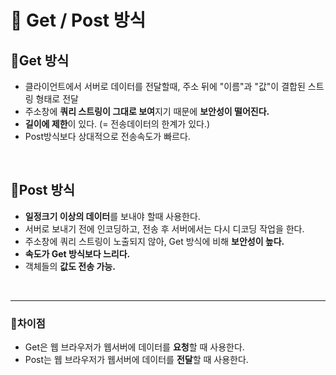 # 🍞 Get / Post 방식

## 🍰Get 방식

- 클라이언트에서 서버로 데이터를 전달할때, 주소 뒤에 "이름"과 "값"이 결합된 스트링 형태로 전달
- 주소창에 **쿼리 스트링이 그대로 보여**지기 때문에 **보안성이 떨어진다.**
- **길이에 제한**이 있다. (= 전송데이터의 한계가 있다.)
- Post방식보다 상대적으로 전송속도가 빠르다.

<br>

## 🍰Post 방식

- **일정크기 이상의 데이터**를 보내야 할때 사용한다.
- 서버로 보내기 전에 인코딩하고, 전송 후 서버에서는 다시 디코딩 작업을 한다.
- 주소창에 쿼리 스트링이 노출되지 않아, Get 방식에 비해 **보안성이 높다.**
- **속도가 Get 방식보다 느리다.**
- 객체들의 **값도 전송 가능.**

<br>

---

### 🍰차이점

- Get은 웹 브라우저가 웹서버에 데이터를 **요청**할 때 사용한다.
- Post는 웹 브라우저가 웹서버에 데이터를 **전달**할 때 사용한다.

<br>